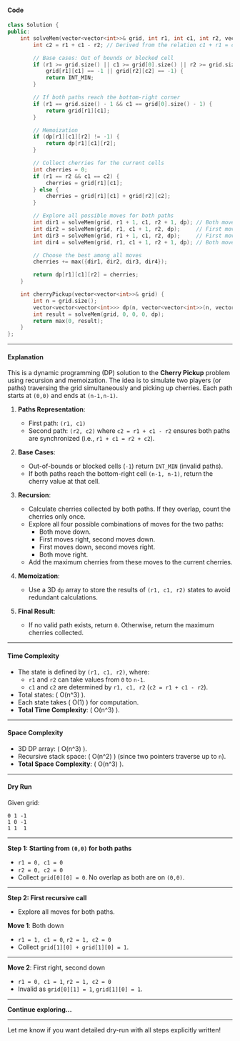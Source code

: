 #### **Code**
```cpp
class Solution {
public:
    int solveMem(vector<vector<int>>& grid, int r1, int c1, int r2, vector<vector<vector<int>>>& dp) {
        int c2 = r1 + c1 - r2; // Derived from the relation c1 + r1 = c2 + r2

        // Base cases: Out of bounds or blocked cell
        if (r1 >= grid.size() || c1 >= grid[0].size() || r2 >= grid.size() || c2 >= grid[0].size() ||
            grid[r1][c1] == -1 || grid[r2][c2] == -1) {
            return INT_MIN;
        }

        // If both paths reach the bottom-right corner
        if (r1 == grid.size() - 1 && c1 == grid[0].size() - 1) {
            return grid[r1][c1];
        }

        // Memoization
        if (dp[r1][c1][r2] != -1) {
            return dp[r1][c1][r2];
        }

        // Collect cherries for the current cells
        int cherries = 0;
        if (r1 == r2 && c1 == c2) {
            cherries = grid[r1][c1];
        } else {
            cherries = grid[r1][c1] + grid[r2][c2];
        }

        // Explore all possible moves for both paths
        int dir1 = solveMem(grid, r1 + 1, c1, r2 + 1, dp); // Both move down
        int dir2 = solveMem(grid, r1, c1 + 1, r2, dp);     // First moves right, second moves down
        int dir3 = solveMem(grid, r1 + 1, c1, r2, dp);     // First moves down, second moves right
        int dir4 = solveMem(grid, r1, c1 + 1, r2 + 1, dp); // Both move right

        // Choose the best among all moves
        cherries += max({dir1, dir2, dir3, dir4});

        return dp[r1][c1][r2] = cherries;
    }

    int cherryPickup(vector<vector<int>>& grid) {
        int n = grid.size();
        vector<vector<vector<int>>> dp(n, vector<vector<int>>(n, vector<int>(n, -1)));
        int result = solveMem(grid, 0, 0, 0, dp);
        return max(0, result);
    }
};
```

---

#### **Explanation**
This is a dynamic programming (DP) solution to the **Cherry Pickup** problem using recursion and memoization. The idea is to simulate two players (or paths) traversing the grid simultaneously and picking up cherries. Each path starts at `(0,0)` and ends at `(n-1,n-1)`.

1. **Paths Representation**:
   - First path: `(r1, c1)`
   - Second path: `(r2, c2)` where `c2 = r1 + c1 - r2` ensures both paths are synchronized (i.e., `r1 + c1 = r2 + c2`).

2. **Base Cases**:
   - Out-of-bounds or blocked cells (`-1`) return `INT_MIN` (invalid paths).
   - If both paths reach the bottom-right cell `(n-1, n-1)`, return the cherry value at that cell.

3. **Recursion**:
   - Calculate cherries collected by both paths. If they overlap, count the cherries only once.
   - Explore all four possible combinations of moves for the two paths:
     - Both move down.
     - First moves right, second moves down.
     - First moves down, second moves right.
     - Both move right.
   - Add the maximum cherries from these moves to the current cherries.

4. **Memoization**:
   - Use a 3D `dp` array to store the results of `(r1, c1, r2)` states to avoid redundant calculations.

5. **Final Result**:
   - If no valid path exists, return `0`. Otherwise, return the maximum cherries collected.

---

#### **Time Complexity**
- The state is defined by `(r1, c1, r2)`, where:
  - `r1` and `r2` can take values from `0` to `n-1`.
  - `c1` and `c2` are determined by `r1, c1, r2` (`c2 = r1 + c1 - r2`).
- Total states: \( O(n^3) \).
- Each state takes \( O(1) \) for computation.
- **Total Time Complexity**: \( O(n^3) \).

---

#### **Space Complexity**
- 3D DP array: \( O(n^3) \).
- Recursive stack space: \( O(n^2) \) (since two pointers traverse up to `n`).
- **Total Space Complexity**: \( O(n^3) \).

---

#### **Dry Run**
Given grid:
```
0 1 -1
1 0 -1
1 1  1
```

---

**Step 1: Starting from `(0,0)` for both paths**
- `r1 = 0, c1 = 0`
- `r2 = 0, c2 = 0`
- Collect `grid[0][0] = 0`. No overlap as both are on `(0,0)`.

---

**Step 2: First recursive call**
- Explore all moves for both paths.

**Move 1**: Both down  
- `r1 = 1, c1 = 0`, `r2 = 1, c2 = 0`
- Collect `grid[1][0] + grid[1][0] = 1`.

---

**Move 2**: First right, second down  
- `r1 = 0, c1 = 1`, `r2 = 1, c2 = 0`
- Invalid as `grid[0][1] = 1`, `grid[1][0] = 1`.

---

**Continue exploring...**

---

Let me know if you want detailed dry-run with all steps explicitly written!
